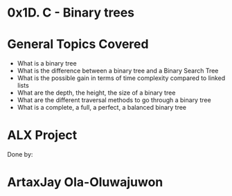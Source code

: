 # 0x1D. C - Binary trees

# General Topics Covered
- What is a binary tree
- What is the difference between a binary tree and a Binary Search Tree
- What is the possible gain in terms of time complexity compared to linked lists
- What are the depth, the height, the size of a binary tree
- What are the different traversal methods to go through a binary tree
- What is a complete, a full, a perfect, a balanced binary tree

# ALX Project

Done by:

# ArtaxJay Ola-Oluwajuwon
